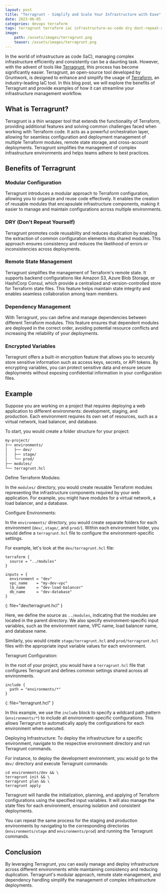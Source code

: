 ```yaml
---
layout: post
title: "Terragrunt - Simplify and Scale Your Infrastructure with Ease"
date: 2023-06-05
categories: devops terraform
tags: terragrunt terraform iac infrastructure-as-code dry dont-repeat-yourselve
image:
    path: /assets/images/terragrunt.png
    teaser: /assets/images/terragrunt.png
---
```


In the world of infrastructure as code (IaC), managing complex infrastructure efficiently and consistently can be a daunting task. However, with the advent of tools like [Terragrunt](https://terragrunt.gruntwork.io), this process has become significantly easier. Terragrunt, an open-source tool developed by Gruntwork, is designed to enhance and simplify the usage of [Terraform](https://www.terraform.io), an industry-leading IaC tool. In this blog post, we will explore the benefits of Terragrunt and provide examples of how it can streamline your infrastructure management workflow.

## What is Terragrunt?

Terragrunt is a thin wrapper tool that extends the functionality of Terraform, providing additional features and solving common challenges faced when working with Terraform code. It acts as a powerful orchestration layer, allowing for seamless configuration and deployment management of multiple Terraform modules, remote state storage, and cross-account deployments. Terragrunt simplifies the management of complex infrastructure environments and helps teams adhere to best practices.

## Benefits of Terragrunt

### Modular Configuration

Terragrunt introduces a modular approach to Terraform configuration, allowing you to organize and reuse code effectively. It enables the creation of reusable modules that encapsulate infrastructure components, making it easier to manage and maintain configurations across multiple environments.

### DRY (Don't Repeat Yourself)

Terragrunt promotes code reusability and reduces duplication by enabling the extraction of common configuration elements into shared modules. This approach ensures consistency and reduces the likelihood of errors or inconsistencies across deployments.

### Remote State Management

Terragrunt simplifies the management of Terraform's remote state. It supports backend configurations like Amazon S3, Azure Blob Storage, or HashiCorp Consul, which provide a centralized and version-controlled store for Terraform state files. This feature helps maintain state integrity and enables seamless collaboration among team members.

### Dependency Management

With Terragrunt, you can define and manage dependencies between different Terraform modules. This feature ensures that dependent modules are deployed in the correct order, avoiding potential resource conflicts and increasing the reliability of your deployments.

### Encrypted Variables

Terragrunt offers a built-in encryption feature that allows you to securely store sensitive information such as access keys, secrets, or API tokens. By encrypting variables, you can protect sensitive data and ensure secure deployments without exposing confidential information in your configuration files.

## Example

Suppose you are working on a project that requires deploying a web application to different environments: development, staging, and production. Each environment requires its own set of resources, such as a virtual network, load balancer, and database.

To start, you would create a folder structure for your project:

```markdown
my-project/
├── environments/
│   ├── dev/
│   ├── stage/
│   └── prod/
├── modules/
└── terragrunt.hcl
```

Define Terraform Modules:

In the `modules/` directory, you would create reusable Terraform modules representing the infrastructure components required by your web application. For example, you might have modules for a virtual network, a load balancer, and a database.

Configure Environments:

In the `environments/` directory, you would create separate folders for each environment (`dev/`, `stage/`, and `prod/`). Within each environment folder, you would define a `terragrunt.hcl` file to configure the environment-specific settings.

For example, let's look at the `dev/terragrunt.hcl` file:

```hcl
terraform {
  source = "../modules"
}

inputs = {
  environment = "dev"
  vpc_name    = "my-dev-vpc"
  lb_name     = "dev-load-balancer"
  db_name     = "dev-database"
}
```
{: file="dev/terragrunt.hcl" }

Here, we define the source as `../modules`, indicating that the modules are located in the parent directory. We also specify environment-specific input variables, such as the environment name, VPC name, load balancer name, and database name.

Similarly, you would create `stage/terragrunt.hcl` and `prod/terragrunt.hcl` files with the appropriate input variable values for each environment.

Terragrunt Configuration:

In the root of your project, you would have a `terragrunt.hcl` file that configures Terragrunt and defines common settings shared across all environments.

```hcl
include {
  path = "environments/*"
}
```
{: file="terragrunt.hcl" }

In this example, we use the `include` block to specify a wildcard path pattern (`environments/*`) to include all environment-specific configurations. This allows Terragrunt to automatically apply the configurations for each environment when executed.

Deploying Infrastructure: To deploy the infrastructure for a specific environment, navigate to the respective environment directory and run Terragrunt commands.

For instance, to deploy the development environment, you would go to the `dev/` directory and execute Terragrunt commands:

```shell
cd environments/dev && \
terragrunt init && \
terragrunt plan && \
terragrunt apply
```

Terragrunt will handle the initialization, planning, and applying of Terraform configurations using the specified input variables. It will also manage the state files for each environment, ensuring isolation and consistent deployments.

You can repeat the same process for the staging and production environments by navigating to the corresponding directories (`environments/stage` and `environments/prod`) and running the Terragrunt commands.

## Conclusion

By leveraging Terragrunt, you can easily manage and deploy infrastructure across different environments while maintaining consistency and reducing duplication. Terragrunt's modular approach, remote state management, and dependency handling simplify the management of complex infrastructure deployments.
